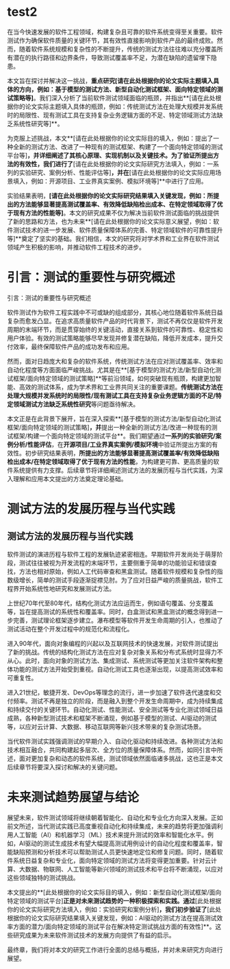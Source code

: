 # test2

在当今快速发展的软件工程领域，构建复杂且可靠的软件系统变得至关重要。软件测试作为确保软件质量的关键环节，其有效性直接影响到软件产品的最终成败。然而，随着软件系统规模和复杂性的不断提升，传统的测试方法往往难以充分覆盖所有潜在的执行路径和边界条件，导致测试覆盖率不足，为潜在缺陷的遗留埋下隐患。

本文旨在探讨并解决这一挑战，**重点研究[请在此处根据你的论文实际主题填入具体的方向，例如：基于模型的测试方法、新型自动化测试框架、面向特定领域的测试策略等]**。我们深入分析了当前软件测试领域面临的瓶颈，并指出**[请在此处根据你的论文实际主题填入具体的瓶颈，例如：传统测试方法在处理大规模并发系统时的局限性、现有测试工具在支持复杂业务逻辑方面的不足、特定领域测试方法缺乏系统性研究等]**。

为克服上述挑战，本文**[请在此处根据你的论文实际目的填入，例如：提出了一种全新的测试方法、改进了一种现有的测试框架、构建了一个面向特定领域的测试平台等]**，并详细阐述了其核心原理、实现机制以及关键技术。为了验证所提出方法的有效性，我们进行了**[请在此处根据你的论文实际研究方法填入，例如：一系列的实验研究、案例分析、性能评估等]**，并在**[请在此处根据你的论文实际应用场景填入，例如：开源项目、工业界真实案例、模拟环境等]**中进行了应用。

实验结果表明，**[请在此处根据你的论文实际研究结果填入关键发现，例如：所提出的方法能够显著提高测试覆盖率、有效降低缺陷检出成本、在特定领域取得了优于现有方法的性能等]**。本文的研究成果不仅为解决当前软件测试面临的挑战提供了新的思路和方法，也为未来**[请在此处根据你的论文实际意义展望，例如：软件测试技术的进一步发展、软件质量保障体系的完善、特定领域软件的可靠性提升等]**奠定了坚实的基础。我们相信，本文的研究将对学术界和工业界在软件测试领域产生积极的影响，并推动软件工程技术的进步。

# 引言：测试的重要性与研究概述

引言：测试的重要性与研究概述

软件测试作为软件工程实践中不可或缺的组成部分，其核心地位随着软件系统日益复杂而愈发凸显。在追求高质量软件产品的时代背景下，测试不再仅仅是软件开发周期的末端环节，而是贯穿始终的关键活动，直接关系到软件的可靠性、稳定性和用户体验。有效的测试策略能够尽早发现并修复潜在缺陷，降低开发成本，提升交付效率，最终保障软件产品的成功发布和应用。

然而，面对日趋庞大和复杂的软件系统，传统测试方法在应对测试覆盖率、效率和自动化程度等方面面临严峻挑战。尤其是在**[基于模型的测试方法/新型自动化测试框架/面向特定领域的测试策略]**等前沿领域，如何突破现有瓶颈，构建更加智能、高效的测试体系，成为学术界和工业界共同关注的重要课题。**传统测试方法在处理大规模并发系统时的局限性/现有测试工具在支持复杂业务逻辑方面的不足/特定领域测试方法缺乏系统性研究**等问题亟待解决。

本文正是在此背景下展开，旨在深入探索**[基于模型的测试方法/新型自动化测试框架/面向特定领域的测试策略]**，并**提出一种全新的测试方法/改进一种现有的测试框架/构建一个面向特定领域的测试平台**。我们期望通过**一系列的实验研究/案例分析/性能评估**，在**开源项目/工业界真实案例/模拟环境**中验证所提出方案的有效性。初步研究结果表明，**所提出的方法能够显著提高测试覆盖率/有效降低缺陷检出成本/在特定领域取得了优于现有方法的性能**，为构建更可靠、更高质量的软件系统提供有力支撑。后续章节将详细阐述测试方法的发展历程与当代实践，为深入理解和应用本文提出的方法奠定理论基础。

# 测试方法的发展历程与当代实践

## 测试方法的发展历程与当代实践

软件测试的演进历程与软件工程的发展轨迹紧密相连。早期软件开发尚处于萌芽阶段，测试往往被视为开发流程的末端环节，主要侧重于简单的功能验证和错误查找，方法也相对原始，例如人工代码审查和黑盒测试。随着软件规模和复杂性的指数级增长，简单的测试手段逐渐捉襟见肘。为了应对日益严峻的质量挑战，软件工程界开始系统性地研究和发展测试方法。

上世纪70年代至80年代，结构化测试方法应运而生，例如语句覆盖、分支覆盖等，旨在提高测试的系统性和覆盖率。同时，白盒测试和黑盒测试的概念得到进一步完善，测试理论框架逐步建立。瀑布模型等软件开发生命周期的引入，也推动了测试活动在整个开发过程中的规范化和流程化。

进入90年代，面向对象编程的兴起以及互联网技术的快速发展，对软件测试提出了新的挑战。传统的结构化测试方法在应对复杂对象关系和分布式系统时显得力不从心。此时，面向对象的测试方法、集成测试、系统测试等更加关注软件架构和整体功能的测试方法开始受到重视。自动化测试工具也逐渐出现，以提高测试效率和可重复性。

进入21世纪，敏捷开发、DevOps等理念的流行，进一步加速了软件迭代速度和交付频率。测试不再是独立的阶段，而是融入到整个开发生命周期中，成为持续集成和持续交付的关键环节。自动化测试、性能测试、安全测试等专业化测试领域日益成熟，各种新型测试技术和框架不断涌现，例如基于模型的测试、AI驱动的测试等，以应对云计算、大数据、移动互联网等新兴技术带来的复杂测试场景。

当代软件测试实践强调测试的早期介入、自动化驱动和持续改进。各种测试方法和技术相互融合，共同构建起多层次、全方位的质量保障体系。然而，如同引言中所述，面对更加复杂和动态的软件系统，测试领域依然面临诸多挑战，这也正是本文后续章节将要深入探讨和解决的关键问题。

# 未来测试趋势展望与结论

展望未来，软件测试领域将继续朝着智能化、自动化和专业化方向深入发展。正如前文所述，当代测试实践已高度重视自动化和持续集成，未来的趋势将更加强调利用人工智能（AI）和机器学习（ML）技术来提升测试的效率和智能化水平。例如，AI驱动的测试生成技术有望大幅提高测试用例设计的自动化程度和覆盖率，智能缺陷预测和分析技术可以帮助测试人员更快速地定位和修复问题。同时，随着软件系统日益复杂和专业化，面向特定领域的测试方法将变得更加重要。针对云计算、大数据、物联网、人工智能等新兴领域的测试技术和平台将不断涌现，以应对这些领域独特的测试挑战。

本文提出的**[此处根据你的论文实际目的填入，例如：新型自动化测试框架/面向特定领域的测试平台]**正是对未来测试趋势的一种积极探索和实践。通过**[此处根据你的论文实际研究方法填入，例如：实验研究和案例分析]**，我们初步验证了**[此处根据你的论文实际研究结果填入关键发现，例如：AI驱动的测试方法在提高测试效率方面的潜力/面向特定领域的测试平台在解决特定测试挑战方面的有效性]**。这些研究成果为未来软件测试技术的发展方向提供了有益的启示。

最终章，我们将对本文的研究工作进行全面的总结与概括，并对未来研究方向进行展望。

